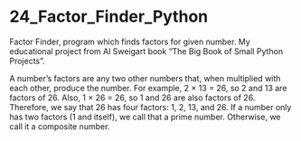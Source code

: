 # 24_Factor_Finder_Python
Factor Finder, program which finds factors for given number. My educational project from Al Sweigart book “The Big Book of Small Python Projects”.

A number’s factors are any two other numbers that, when multiplied with each other, 
produce the number. For example, 2 × 13 = 26, so 2 and 13 are factors of 26. Also, 1 × 26 = 26, 
so 1 and 26 are also factors of 26. Therefore, we say that 26 has four factors: 1, 2, 13, and 26.
If a number only has two factors (1 and itself), we call that a prime number. 
Otherwise, we call it a composite number. 
